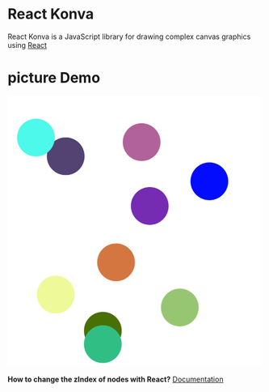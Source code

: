 # React Konva

React Konva is a JavaScript library for drawing complex canvas graphics using [React](https://reactjs.org/)

# picture Demo

![Demo](./img.png)

**How to change the zIndex of nodes with React?**
[Documentation](https://konvajs.org/docs/react/zIndex.html)